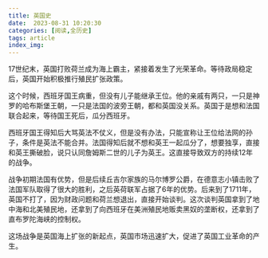 ```yaml
---
title: 英国史
date:  2023-08-31 10:20:30
categories: [阅读,全历史]
tags: article
index_img: 
---
```

17世纪末，英国打败荷兰成为海上霸主，紧接着发生了光荣革命。等待政局稳定后，英国开始积极推行殖民扩张政策。

这个时候，西班牙国王病重，但没有儿子能继承王位。他的亲戚有两只，一只是神罗的哈布斯堡王朝，一只是法国的波旁王朝，都和英国没关系。英国于是想和法国联合起来，等待国王死后，瓜分西班牙。

西班牙国王得知后大骂英法不仗义，但是没有办法，只能宣称让王位给法网的孙子，条件是英法不能合并。法国得知后就不想和英王一起瓜分了，想要独享，直接和英王撕破脸，说只认同詹姆斯二世的儿子为英王。这直接导致双方的持续12年的战争。

战争初期法国有优势，但是后续丘吉尔家族的马尔博罗公爵，在德意志小镇击败了法国军队取得了很大的胜利，之后英荷联军占据了6年的优势。后来到了1711年，英国不打了，因为财政问题和荷兰想退出，直接开始谈判。这次谈判英国拿到了地中海和北美殖民地，还拿到了向西班牙在美洲殖民地贩卖黑奴的垄断权，还拿到了直布罗陀海峡的控制权。

这场战争是英国海上扩张的新起点，英国市场迅速扩大，促进了英国工业革命的产生。